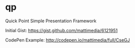 qp
==

Quick Point Simple Presentation Framework

Initial Gist:
https://gist.github.com/mattimedia/6121951

CodePen Example:
http://codepen.io/mattimedia/full/CseGJ
